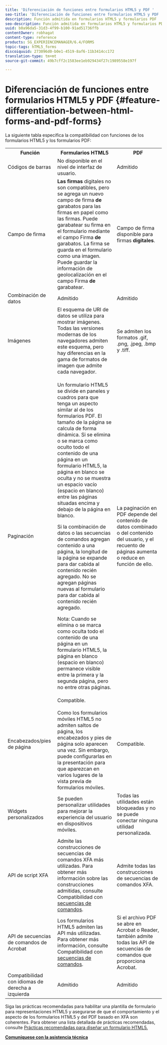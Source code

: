 ```yaml
---
title: 'Diferenciación de funciones entre formularios HTML5 y PDF '
seo-title: 'Diferenciación de funciones entre formularios HTML5 y PDF '
description: Función admitida en formularios HTML5 y formularios PDF
seo-description: Función admitida en formularios HTML5 y formularios PDF
uuid: b0a96da5-31d3-4f99-b100-91ad51736ffb
contentOwner: robhagat
content-type: reference
products: SG_EXPERIENCEMANAGER/6.4/FORMS
topic-tags: hTML5_forms
discoiquuid: 273096d0-b0e1-4519-8af6-11b3414cc172
translation-type: tm+mt
source-git-commit: 49b7cff2c1583ee1eb929434f27c1989558e197f

---
```



# Diferenciación de funciones entre formularios HTML5 y PDF {#feature-differentiation-between-html-forms-and-pdf-forms}

La siguiente tabla especifica la compatibilidad con funciones de los formularios HTML5 y los formularios PDF:

<table> 
 <tbody>
  <tr>
   <th>Función</th> 
   <th>Formularios HTML5</th> 
   <th>PDF</th> 
  </tr>
  <tr>
   <td>Códigos de barras<br /> </td> 
   <td>No disponible en el nivel de interfaz de usuario. </td> 
   <td>Admitido</td> 
  </tr>
  <tr>
   <td>Campo de firma<br /> </td> 
   <td><strong>Las firmas</strong> digitales no son compatibles, pero se agrega un nuevo campo de firma <strong>de</strong> garabatos para las firmas en papel como las firmas. Puede garabatear su firma en el formulario mediante el campo Firma <strong>de</strong> garabatos. La firma se guarda en el formulario como una imagen. Puede guardar la información de geolocalización en el campo Firma <strong>de</strong> garabatear.</td> 
   <td>Campo de firma disponible para firmas <strong>digitales</strong>.</td> 
  </tr>
  <tr>
   <td>Combinación de datos</td> 
   <td>Admitido</td> 
   <td>Admitido</td> 
  </tr>
  <tr>
   <td>Imágenes</td> 
   <td>El esquema de URI de datos se utiliza para mostrar imágenes. Todas las versiones modernas de los navegadores admiten este esquema, pero hay diferencias en la gama de formatos de imagen que admite cada navegador.<br /> </td> 
   <td>Se admiten los formatos .gif, .png, .jpeg, .bmp y .tiff.</td> 
  </tr>
  <tr>
   <td>Paginación<br /> </td> 
   <td><p>Un formulario HTML5 se divide en paneles y cuadros para que tenga un aspecto similar al de los formularios PDF. El tamaño de la página se calcula de forma dinámica. Si se elimina o se marca como oculto todo el contenido de una página en un formulario HTML5, la página en blanco se oculta y no se muestra un espacio vacío (espacio en blanco) entre las páginas situadas encima y debajo de la página en blanco.</p> <p>Si la combinación de datos o las secuencias de comandos agregan contenido a una página, la longitud de la página se expande para dar cabida al contenido recién agregado. No se agregan páginas nuevas al formulario para dar cabida al contenido recién agregado. </p> <p><strong></strong> Nota: Cuando se elimina o se marca como oculta todo el contenido de una página en un formulario HTML5, la página en blanco (espacio en blanco) permanece visible entre la primera y la segunda página, pero no entre otras páginas.</p> </td> 
   <td>La paginación en PDF depende del contenido de datos combinado o del contenido del usuario, y el recuento de páginas aumenta o reduce en función de ello.</td> 
  </tr>
  <tr>
   <td>Encabezados/pies de página </td> 
   <td>Compatible. <br /> <br /> Como los formularios móviles HTML5 no admiten saltos de página, los encabezados y pies de página solo aparecen una vez. Sin embargo, puede configurarlas en la presentación para que aparezcan en varios lugares de la vista previa de formularios móviles.<br /> </td> 
   <td>Compatible.</td> 
  </tr>
  <tr>
   <td>Widgets personalizados</td> 
   <td>Se pueden personalizar utilidades para mejorar la experiencia del usuario en dispositivos móviles.<br /> </td> 
   <td>Todas las utilidades están bloqueadas y no se puede conectar ninguna utilidad personalizada.<br /> </td> 
  </tr>
  <tr>
   <td>API de script XFA</td> 
   <td>Admite las construcciones de secuencias de comandos XFA más utilizadas. Para obtener más información sobre las construcciones admitidas, consulte Compatibilidad con <a href="/help/forms/using/scripting-support.md">secuencias de comandos</a>.</td> 
   <td>Admite todas las construcciones de secuencias de comandos XFA.</td> 
  </tr>
  <tr>
   <td>API de secuencias de comandos de Acrobat </td> 
   <td>Los formularios HTML5 admiten las API más utilizadas. Para obtener más información, consulte Compatibilidad con <a href="/help/forms/using/scripting-support.md">secuencias de comandos</a>.</td> 
   <td>Si el archivo PDF se abre en Acrobat o Reader, también admite todas las API de secuencias de comandos que proporciona Acrobat.</td> 
  </tr>
  <tr>
   <td>Compatibilidad con idiomas de derecha a izquierda </td> 
   <td>Admitido</td> 
   <td>Admitido</td> 
  </tr>
 </tbody>
</table>

Siga las prácticas recomendadas para habilitar una plantilla de formulario para representaciones HTML5 y asegurarse de que el comportamiento y el aspecto de los formularios HTML5 y del PDF basado en XFA son coherentes. Para obtener una lista detallada de prácticas recomendadas, consulte [Prácticas recomendadas para diseñar un formulario HTML5.](/help/forms/using/best-practices-for-html5-forms.md)

**[Comuníquese con la asistencia técnica](https://www.adobe.com/account/sign-in.supportportal.html)**
